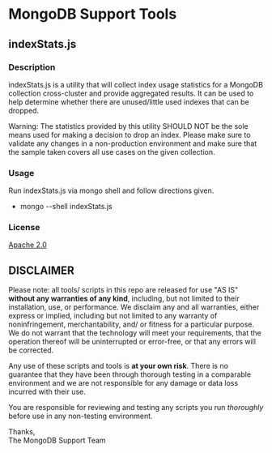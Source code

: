 MongoDB Support Tools
=====================

indexStats.js
------------

### Description

indexStats.js is a utility that will collect index usage statistics for a MongoDB collection cross-cluster and provide aggregated results. It can be used to help determine whether there are unused/little used indexes that can be dropped.

Warning: The statistics provided by this utility SHOULD NOT be the sole means used for making a decision to drop an index. Please make sure to validate any changes in a non-production environment and make sure that the sample taken covers all use cases on the given collection.

### Usage

Run indexStats.js via mongo shell and follow directions given.
 - mongo --shell indexStats.js 
 

### License

[Apache 2.0](http://www.apache.org/licenses/LICENSE-2.0)


DISCLAIMER
----------
Please note: all tools/ scripts in this repo are released for use "AS IS" **without any warranties of any kind**,
including, but not limited to their installation, use, or performance.  We disclaim any and all warranties, either 
express or implied, including but not limited to any warranty of noninfringement, merchantability, and/ or fitness 
for a particular purpose.  We do not warrant that the technology will meet your requirements, that the operation 
thereof will be uninterrupted or error-free, or that any errors will be corrected.

Any use of these scripts and tools is **at your own risk**.  There is no guarantee that they have been through 
thorough testing in a comparable environment and we are not responsible for any damage or data loss incurred with 
their use.

You are responsible for reviewing and testing any scripts you run *thoroughly* before use in any non-testing 
environment.

Thanks,  
The MongoDB Support Team
